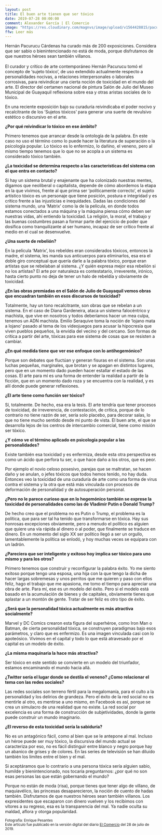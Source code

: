 ```yaml
---
layout: post
title: El buen arte tienen que ser tóxico
date: 2019-07-28 00:00:00
comment: Alexander García | El Comercio
image: "https://res.cloudinary.com/magnvs/image/upload/v1564428815/pacurucu_pblobf.jpg"
ffw: Leer más  
---
```

Hernán Pacurucu Cárdenas ha curado más de 200 exposiciones. Considera que ser sabio o bienintencionado no está de moda, porque disfrutamos de que nuestros héroes sean también villanos.<br /><br/>El curador y crítico de arte contemporáneo Hernán Pacurucu tomó el concepto de ‘sujeto tóxico’, de uso extendido actualmente respecto a personalidades nocivas, a relaciones interpersonales o laborales corrosivas, para reivindicar una cierta noción de toxicidad en el mundo del arte. El director del certamen nacional de pintura Salón de Julio del Museo Municipal de Guayaquil reflexiona sobre esa y otras aristas sociales de lo tóxico.  

En una reciente exposición bajo su curaduría reivindicaba el poder nocivo y recalcitrante de los ‘Sujetos tóxicos’ para generar una suerte de revulsivo estético o discursivo en el arte.  

**¿Por qué reivindicar lo tóxico en ese ámbito?**  

Primero tenemos que arrancar desde la ontología de la palabra. En este caso no uso el término como lo puede hacer la literatura de superación o la psicología popular. Lo tóxico es lo enfermizo, lo dañino, el veneno, pero al mismo tiempo tenemos que lo que no se acopla a un sistema es considerado tóxico también.  

**¿La toxicidad se determina respecto a las características del sistema con el que entra en contacto?**  

Si hay un sistema brutal y enajenante que ha colonizado nuestras mentes, digamos que neoliberal o capitalista, depende de cómo abordemos la etapa en la que vivimos, frente al que prima ser ‘políticamente correcto’, el sujeto artístico tóxico es un personaje que tiene posición, postura e integridad y es crítico frente a las injusticias e inequidades. Dadas las condiciones del sistema mundo, una ‘Matrix’ como la de la película, en donde todos estamos conectados a una máquina y la máquina piensa cómo deben ser nuestras vidas, ahí entiendo la toxicidad. La religión, la moral, el trabajo y las buenas costumbres pasan a formar parte del ejercicio de poder que dosifica como tranquilizante al ser humano, incapaz de ser crítico frente al medio en el cual se desenvuelve.  

**¿Una suerte de rebelión?**  

En la película ‘Matrix’, los rebeldes eran considerados tóxicos, entonces la madre, el sistema, les manda sus anticuerpos para eliminarlos, esa era el doble giro conceptual que quería darle a la palabra tóxico, porque eran artistas que se rebelaban al sistema. ¿Y quién expresa mejor esa rebelión si no los artistas? El arte por naturaleza es contestatario, irreverente, irónico, hasta cierto punto no deja de tener un halo de rebeldía y obviamente de toxicidad.  

**¿En las obras premiadas en el Salón de Julio de Guayaquil vemos obras que encuadran también en esos discursos de toxicidad?**  

Totalmente, hay un tono recalcitrante, son obras que se rebelan a un sistema. En el caso de Diana Gardeneira, ataca un sistema falocéntrico y machista, que vive en nosotros y todos deberíamos hacer un mea culpa, tenemos un ADN machista. Emilio Seraquive toma la noción de ‘lojano mata a lojano’ pasado al tema de los videojuegos para acusar la hipocresía que viven pueblos pequeños, la envidia del vecino y del cercano. Son formas de crítica a partir del arte, tóxicas para ese sistema de cosas que se resisten a cambiar.  

**¿En qué medida tiene que ver ese enfoque con lo antihegemónico?**  

Porque son debates que fluctúan y generan fisuras en el sistema. Son unas luchas pequeñas, marginales, que brotan y se apagan en distintos lugares, pero que en un momento dado pueden hacer estallar el estado de las cosas. El arte para mí es una forma de entender la realidad a partir de la ficción, que en un momento dado roza y se encuentra con la realidad, y es allí donde puede generar reflexiones.  

**¿El arte tiene como función ser tóxico?**  

Sí, totalmente. De hecho, esa era la tesis. El arte tendría que tener procesos de toxicidad, de irreverencia, de contestación, de crítica, porque de lo contrario no tiene razón de ser, sería solo placebo, para decorar salas, lo que no tiene mucho sentido desde mi punto de vista. El buen arte, el que se desarrolla lejos de los centros de intercambio comercial, tiene como misión ser tóxico.  

**¿Y cómo ve el término aplicado en psicología popular a las personalidades?**  

Existe también esa toxicidad y es enfermiza, desde esta otra perspectiva es como un ácido que perfora tu ser, o que hace daño a los otros, que es peor.  

Por ejemplo el novio celoso posesivo, parejas que se maltratan, se hacen daño y se anulan, o jefes tóxicos que todos hemos tenido, no hay duda. Entonces veo la toxicidad de una curaduría de arte como una forma de virus contra el sistema y la otra que está más vinculada con procesos de deformación de personalidad y de autosuperación personal.  

**¿Pero no le parece curioso que en lo hegemónico también se exprese la toxicidad de personalidades como las de Vladimir Putin o Donald Trump?**

De hecho creo que el problema no es Putin o Trump, el problema es la política, que para ser tal ha tenido que transformarse en tóxica. Hay sus honrosas excepciones obviamente, pero a menudo el político es alguien que quiere una vía rápida al dinero o al poder, que finalmente se traduce en dinero. En un momento del siglo XX ser político llegó a ser un orgullo, lamentablemente la política se enlodó, y hoy muchas veces se equipara con un ladrón.

**¿Pareciera que ser inteligente y exitoso hoy implica ser tóxico para uno mismo y para los otros?**  

Primero tenemos que construir y reconfigurar la palabra éxito. Yo me siento exitoso porque tengo una esposa, una hija con la que tengo la dicha de hacer largas sobremesas y unos perritos que me quieren y paso con ellos feliz, hago el trabajo que me apasiona, me tomo el tiempo para apreciar una obra de arte. Para mí, ese es un modelo del éxito. Pero si el modelo está basado en la acumulación de bienes y de capitales, obviamente tienes que aplastar a un montón de gente. Tratar de ser feliz es otro tipo de éxito.  

**¿Será que la personalidad tóxica actualmente es más atractiva socialmente?**  

Marvel y DC Comics crearon esta figura del superhéroe, como Iron Man o Batman, de cierta personalidad tóxica, se construyen paradigmas bajo esos parámetros, y claro que es enfermizo. Es una imagen vinculada casi con lo apoteósico. Vivimos en el capital y todo lo que está atravesado por el capital es un modelo de éxito.  

**¿La misma maquinaria la hace más atractiva?**  

Ser tóxico en este sentido se convierte en un modelo del triunfador, estamos encaminando el mundo hacia allá.  

**¿Twitter sería el lugar donde se destila el veneno? ¿Como relacionar el tema con las redes sociales?** 

Las redes sociales son terreno fértil para la megalomanía, para el culto a la personalidad y los delirios de grandeza. Pero el éxito de la red social no es mentirle al otro, es mentirse a uno mismo, en Facebook es así, porque se crea un simulacro de una realidad que no existe. La red social por excelencia es una forma de construcción de subjetividades, donde la gente puede construir un mundo imaginario.  

**¿El reverso de esta toxicidad sería la sabiduría?**  

No es un antagónico fácil, como al bien que se le antepone al mal. Incluso un héroe puede ser muy tóxico, la discursiva del mundo actual se caracteriza por eso, no es fácil distinguir entre blanco y negro porque hay un abanico de grises y de colores. En las series de televisión se han diluido también los límites entre el bien y el mal.  

Si aceptáramos que lo contrario a una persona tóxica sería alguien sabio, humilde y bienintencionado, nos tocaría preguntarnos: ¿por qué no son esas personas las que están gobernando el mundo?  

Porque no están de moda (risa), porque tienes que tener algo de villano, de maquiavélico, las princesas desaparecieron, la noción de cuento de hadas también. Disfrutamos de que nuestros héroes sean también villanos. Los expresidentes que escaparon con dinero vuelven y los recibimos con vítores a su regreso, esa es la transparencia del mal. Ya nadie oculta su maldad, aflora y otorga popularidad.

<small>Fotografía: Enrique Pesantes<br />Este artículo fue publicado en la versión digital del diario [El Comercio](//www.elcomercio.com/tendencias/buen-arte-toxico.html) del 28 de julio de 2019.</small>
